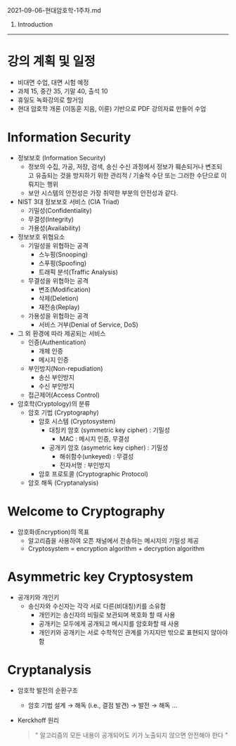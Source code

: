 2021-09-06-현대암호학-1주차.md

1. Introduction

---
# 강의 계획 및 일정

- 비대면 수업, 대면 시험 예정
- 과제 15, 중간 35, 기말 40, 출석 10
- 휴일도 녹화강의로 할거임
- 현대 암호학 개론 (이동훈 지음, 이룬) 기반으로 PDF 강의자료 만들어 수업

# Information Security

- 정보보호 (Information Security)
    - 정보의 수집, 가공, 저장, 검색, 송신 수신 과정에서 정보가 훼손되거나 변조되
    고 유출되는 것을 방지하기 위한 관리적 / 기술적 수단 또는 그러한 수단으로
    이뤄지는 행위
    - 보안 시스템의 안전성은 가장 취약한 부분의 안전성과 같다.
- NIST 3대 정보보호 서비스 (CIA Triad)
    - 기밀성(Confidentiality)
    - 무결성(Integrity)
    - 가용성(Availability)
- 정보보호 위협요소
    - 기밀성을 위협하는 공격
        - 스누핑(Snooping)
        - 스푸핑(Spoofing)
        - 트래픽 분석(Traffic Analysis)
    - 무결성을 위협하는 공격
        - 변조(Modification)
        - 삭제(Deletion)
        - 재전송(Replay)
    - 가용성을 위협하는 공격
        - 서비스 거부(Denial of Service, DoS)
- 그 외 환경에 따라 제공되는 서비스
    - 인증(Authentication)
        - 개체 인증
        - 메시지 인증
    - 부인방지(Non-repudiation)
        - 송신 부인방지
        - 수신 부인방지
    - 접근제어(Access Control)
- 암호학(Cryptology)의 분류
    - 암호 기법 (Cryptography)
        - 암호 시스템 (Cryptosystem)
            - 대칭키 암호 (symmetric key cipher) : 기밀성
                - MAC : 메시지 인증, 무결성
            - 공개키 암호 (asymetric key cipher) : 기밀성
                - 해쉬함수(unkeyed) : 무결성
                - 전자서명 : 부인방지
        - 암호 프로토콜 (Cryptographic Protocol)
    - 암호 해독 (Cryptanalysis)

# Welcome to Cryptography

- 암호화(Encryption)의 목표
    - 알고리즘을 사용하여 오픈 채널에서 전송하는 메시지의 기밀성 제공
    - Cryptosystem = encryption algorithm + decryption algorithm

# Asymmetric key Cryptosystem

- 공개키와 개인키
    - 송신자와 수신자는 각각 서로 다른(비대칭)키를 소유함
        - 개인키는 송신자의 비밀로 보관되며 복호화 할 때 사용
        - 공개키는 모두에게 공개되고 메시지를 암호화할 때 사용
        - 개인키와 공개키는 서로 수학적인 관계를 가지지만 밖으로 표현되지 않아야 함

# Cryptanalysis

- 암호학 발전의 순환구조
    - 암호 기법 설계 → 해독 (i.e., 결점 발견) → 발전 → 해독 ...
- Kerckhoff 원리
    
    > " 알고리즘의 모든 내용이 공개되어도 키가 노출되지 않으면 안전해야 한다 "
    >